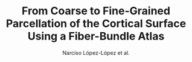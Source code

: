 ---
cat: gaia
subcat: architecture
bestof: false
author: Narciso López-López et al.
title: From Coarse to Fine-Grained Parcellation of the Cortical Surface Using a Fiber-Bundle Atlas
journal: Frontiers in Neuroinformatics
year: 2020
type: article
url: https -//www.frontiersin.org/articles/10.3389/fninf.2020.00032
doi: 10.3389/fninf.2020.00032
---